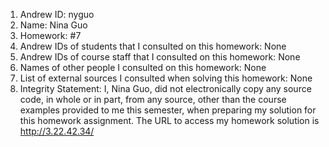 1) Andrew ID: nyguo
2) Name: Nina Guo
3) Homework: #7
4) Andrew IDs of students that I consulted on this homework: None
5) Andrew IDs of course staff that I consulted on this homework:  None
6) Names of other people I consulted on this homework: None
7) List of external sources I consulted when solving this homework: None
8) Integrity Statement: I, Nina Guo, did not electronically copy any 
source code, in whole or in part, from any source, other than the course 
examples provided to me this semester, when preparing my solution for this 
homework assignment. 
The URL to access my homework solution is http://3.22.42.34/
